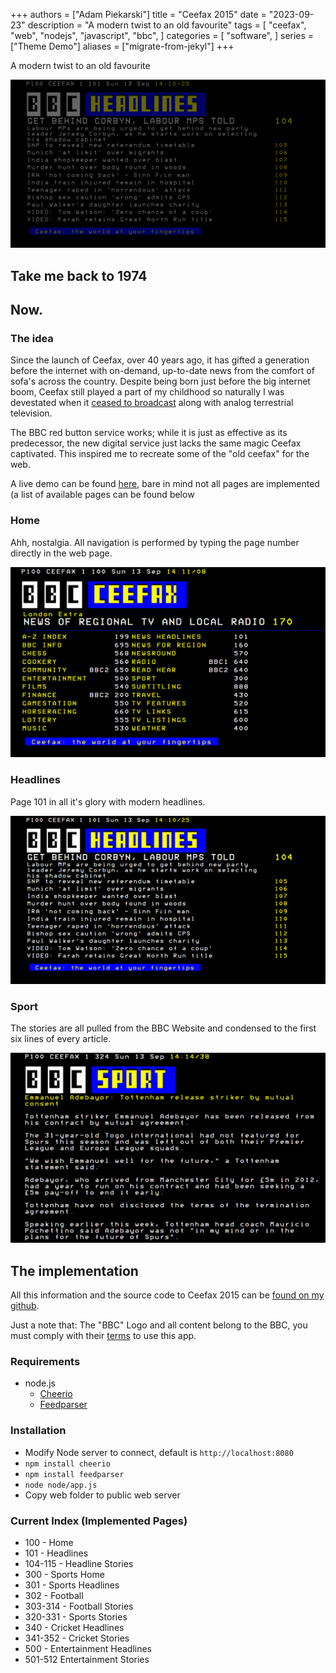 +++
authors = ["Adam Piekarski"]
title = "Ceefax 2015"
date = "2023-09-23"
description = "A modern twist to an old favourite"
tags = [
    "ceefax",
    "web",
    "nodejs",
    "javascript",
    "bbc",
]
categories = [
    "software",
]
series = ["Theme Demo"]
aliases = ["migrate-from-jekyl"]
+++

A modern twist to an old favourite

![Header](images/header.png)

## Take me back to 1974
## Now.

### The idea
Since the launch of Ceefax, over 40 years ago, it has gifted a generation before the internet with on-demand, up-to-date news from the comfort of sofa's across the country. Despite being born just before the big internet boom, Ceefax still played a part of my childhood so naturally I was devestated when it [ceased to broadcast](http://www.bbc.co.uk/news/uk-20032882) along with analog terrestrial television.

The BBC red button service works; while it is just as effective as its predecessor, the new digital service just lacks the same magic Ceefax captivated. This inspired me to recreate some of the "old ceefax" for the web.



A live demo can be found [here](/ceefax/index.html), bare in mind not all pages are implemented (a list of available pages can be found below

### Home
Ahh, nostalgia. All navigation is performed by typing the page number directly in the web page.

![Placeholder](images/home.png)

### Headlines
Page 101 in all it's glory with modern headlines.

![Placeholder](images/headlines.png)

### Sport
The stories are all pulled from the BBC Website and condensed to the first six lines of every article.

![Placeholder](images/sport.png)

## The implementation
All this information and the source code to Ceefax 2015 can be [found on my github](https://github.com/fatcookies/ceefax2015).

Just a note that: The "BBC" Logo and all content belong to the BBC, you must comply with their [terms](https://www.bbc.co.uk/usingthebbc/terms) to use this app.

### Requirements
- node.js
    - [Cheerio](https://github.com/cheeriojs/cheerio)
    - [Feedparser](https://github.com/danmactough/node-feedparser)

### Installation
* Modify Node server to connect, default is `http://localhost:8080`
* `npm install cheerio`
* `npm install feedparser`
* `node node/app.js`
* Copy web folder to public web server

### Current Index (Implemented Pages)
* 100 - Home
* 101 - Headlines
* 104-115 - Headline Stories
* 300 - Sports Home
* 301 - Sports Headlines
* 302 - Football
* 303-314 - Football Stories
* 320-331 - Sports Stories
* 340 - Cricket Headlines
* 341-352 - Cricket Stories
* 500 - Entertainment Headlines
* 501-512 Entertainment Stories
